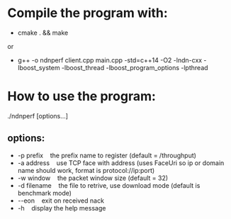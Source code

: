 # Compile the program with:

* cmake . && make

or

* g++ -o ndnperf client.cpp main.cpp -std=c++14 -O2 -lndn-cxx -lboost_system -lboost_thread -lboost_program_options -lpthread

# How to use the program:

./ndnperf [options...]

## options:
* -p prefix&nbsp;&nbsp;&nbsp;&nbsp;the prefix name to register (default = /throughput)
* -a address&nbsp;&nbsp;&nbsp;&nbsp;use TCP face with address (uses FaceUri so ip or domain name should work, format is protocol://ip:port)
* -w window&nbsp;&nbsp;&nbsp;&nbsp;the packet window size (default = 32)
* -d filename&nbsp;&nbsp;&nbsp;&nbsp;the file to retrive, use download mode (default is benchmark mode)
* --eon&nbsp;&nbsp;&nbsp;&nbsp;exit on received nack
* -h&nbsp;&nbsp;&nbsp;&nbsp;display the help message
